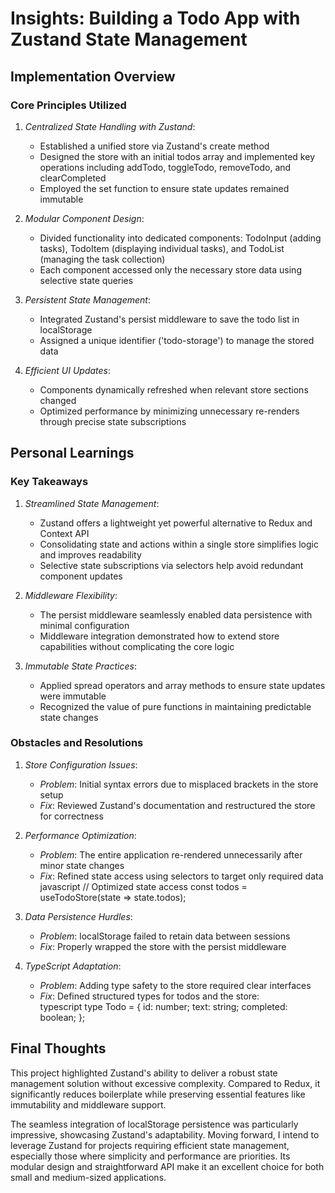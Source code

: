 # Insights: Building a Todo App with Zustand State Management  

## Implementation Overview  

### Core Principles Utilized  

1. *Centralized State Handling with Zustand*:  
   - Established a unified store via Zustand's create method  
   - Designed the store with an initial todos array and implemented key operations including addTodo, toggleTodo, removeTodo, and clearCompleted  
   - Employed the set function to ensure state updates remained immutable  

2. *Modular Component Design*:  
   - Divided functionality into dedicated components: TodoInput (adding tasks), TodoItem (displaying individual tasks), and TodoList (managing the task collection)  
   - Each component accessed only the necessary store data using selective state queries  

3. *Persistent State Management*:  
   - Integrated Zustand's persist middleware to save the todo list in localStorage  
   - Assigned a unique identifier ('todo-storage') to manage the stored data  

4. *Efficient UI Updates*:  
   - Components dynamically refreshed when relevant store sections changed  
   - Optimized performance by minimizing unnecessary re-renders through precise state subscriptions  

## Personal Learnings  

### Key Takeaways  

1. *Streamlined State Management*:  
   - Zustand offers a lightweight yet powerful alternative to Redux and Context API  
   - Consolidating state and actions within a single store simplifies logic and improves readability  
   - Selective state subscriptions via selectors help avoid redundant component updates  

2. *Middleware Flexibility*:  
   - The persist middleware seamlessly enabled data persistence with minimal configuration  
   - Middleware integration demonstrated how to extend store capabilities without complicating the core logic  

3. *Immutable State Practices*:  
   - Applied spread operators and array methods to ensure state updates were immutable  
   - Recognized the value of pure functions in maintaining predictable state changes  

### Obstacles and Resolutions  

1. *Store Configuration Issues*:  
   - *Problem*: Initial syntax errors due to misplaced brackets in the store setup  
   - *Fix*: Reviewed Zustand's documentation and restructured the store for correctness  

2. *Performance Optimization*:  
   - *Problem*: The entire application re-rendered unnecessarily after minor state changes  
   - *Fix*: Refined state access using selectors to target only required data  
   javascript
   // Optimized state access
   const todos = useTodoStore(state => state.todos);  
     

3. *Data Persistence Hurdles*:  
   - *Problem*: localStorage failed to retain data between sessions  
   - *Fix*: Properly wrapped the store with the persist middleware  

4. *TypeScript Adaptation*:  
   - *Problem*: Adding type safety to the store required clear interfaces  
   - *Fix*: Defined structured types for todos and the store:  
   typescript
   type Todo = {
     id: number;
     text: string;
     completed: boolean;
   };
     

## Final Thoughts  

This project highlighted Zustand's ability to deliver a robust state management solution without excessive complexity. Compared to Redux, it significantly reduces boilerplate while preserving essential features like immutability and middleware support.  

The seamless integration of localStorage persistence was particularly impressive, showcasing Zustand's adaptability. Moving forward, I intend to leverage Zustand for projects requiring efficient state management, especially those where simplicity and performance are priorities. Its modular design and straightforward API make it an excellent choice for both small and medium-sized applications.